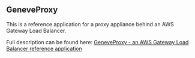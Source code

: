 ## GeneveProxy

This is a reference application for a proxy appliance behind an AWS Gateway Load Balancer.

Full description can be found here: [GeneveProxy - an AWS Gateway Load Balancer reference application](https://www.sentiatechblog.com/geneveproxy-an-aws-gateway-load-balancer-reference-application)
